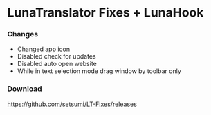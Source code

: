 # LunaTranslator Fixes + LunaHook

### Changes

- Changed app [icon](https://github.com/HIllya51/LunaTranslator/discussions/1109)
- Disabled check for updates
- Disabled auto open website
- While in text selection mode drag window by toolbar only

### Download

https://github.com/setsumi/LT-Fixes/releases
